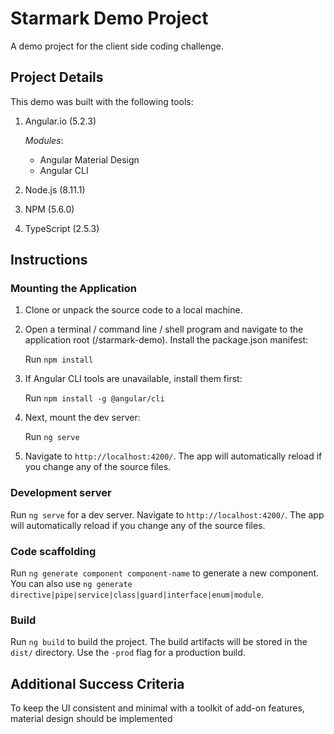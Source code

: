 Starmark Demo Project
=====================

A demo project for the client side coding challenge.

Project Details
---------------
This demo was built with the following tools:

1. Angular.io (5.2.3)

   *Modules*: 
   - Angular Material Design
   - Angular CLI

2. Node.js (8.11.1)
3. NPM (5.6.0)
4. TypeScript (2.5.3)

Instructions
------------

### Mounting the Application

1. Clone or unpack the source code to a local machine.
2. Open a terminal / command line / shell program and navigate to the application root (/starmark-demo).
   Install the package.json manifest:
   
   Run `npm install`
3. If Angular CLI tools are unavailable, install them first: 
   
   Run `npm install -g @angular/cli`
3. Next, mount the dev server:
   
   Run `ng serve` 
4. Navigate to `http://localhost:4200/`. The app will automatically reload if you change any of the source files.

### Development server

Run `ng serve` for a dev server. Navigate to `http://localhost:4200/`. The app will automatically reload if you change any of the source files.

### Code scaffolding

Run `ng generate component component-name` to generate a new component. You can also use `ng generate directive|pipe|service|class|guard|interface|enum|module`.

### Build

Run `ng build` to build the project. The build artifacts will be stored in the `dist/` directory. Use the `-prod` flag for a production build.


Additional Success Criteria
---------------------------
To keep the UI consistent and minimal with a toolkit of add-on features, material design should be implemented





